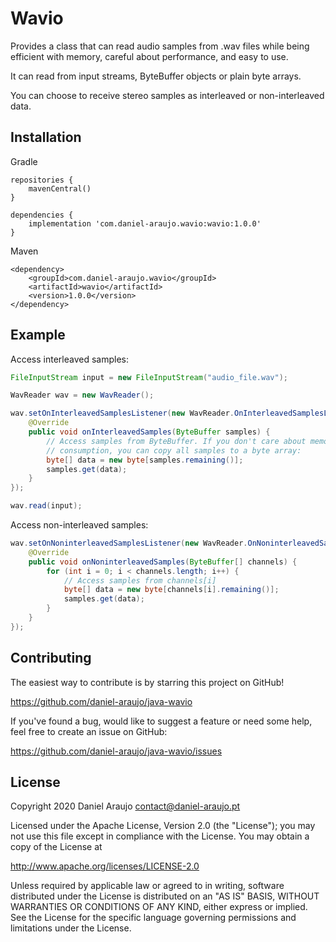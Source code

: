 # Wavio

Provides a class that can read audio samples from .wav files while being
efficient with memory, careful about performance, and easy to use.

It can read from input streams, ByteBuffer objects or plain byte arrays.

You can choose to receive stereo samples as interleaved or non-interleaved
data.


## Installation

Gradle

```
repositories {
    mavenCentral()
}

dependencies {
    implementation 'com.daniel-araujo.wavio:wavio:1.0.0'
}
```

Maven

```
<dependency>
    <groupId>com.daniel-araujo.wavio</groupId>
    <artifactId>wavio</artifactId>
    <version>1.0.0</version>
</dependency>
```


## Example

Access interleaved samples:

```java
FileInputStream input = new FileInputStream("audio_file.wav");

WavReader wav = new WavReader();

wav.setOnInterleavedSamplesListener(new WavReader.OnInterleavedSamplesListener() {
    @Override
    public void onInterleavedSamples(ByteBuffer samples) {
        // Access samples from ByteBuffer. If you don't care about memory
        // consumption, you can copy all samples to a byte array:
        byte[] data = new byte[samples.remaining()];
        samples.get(data);
    }
});

wav.read(input);
```

Access non-interleaved samples:

```java
wav.setOnNoninterleavedSamplesListener(new WavReader.OnNoninterleavedSamplesListener() {
    @Override
    public void onNoninterleavedSamples(ByteBuffer[] channels) {
        for (int i = 0; i < channels.length; i++) {
            // Access samples from channels[i]
            byte[] data = new byte[channels[i].remaining()];
            samples.get(data);
        }
    }
});
```


## Contributing

The easiest way to contribute is by starring this project on GitHub!

https://github.com/daniel-araujo/java-wavio

If you've found a bug, would like to suggest a feature or need some help, feel free to create an issue on GitHub:

https://github.com/daniel-araujo/java-wavio/issues


## License

Copyright 2020 Daniel Araujo <contact@daniel-araujo.pt>

Licensed under the Apache License, Version 2.0 (the "License");
you may not use this file except in compliance with the License.
You may obtain a copy of the License at

   http://www.apache.org/licenses/LICENSE-2.0

Unless required by applicable law or agreed to in writing, software
distributed under the License is distributed on an "AS IS" BASIS,
WITHOUT WARRANTIES OR CONDITIONS OF ANY KIND, either express or implied.
See the License for the specific language governing permissions and
limitations under the License.
